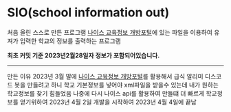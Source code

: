 # SIO(school information out)
처음 올린 스스로 만든 프로그램
[나이스 교육정보 개방포털](https://open.neis.go.kr/portal/data/service/selectServicePage.do?page=1&rows=10&sortColumn=&sortDirection=&infId=OPEN17020190531110010104913&infSeq=3)에 있는 파일을 이용하여 유져가 입력한 학교의 정보를 출력하는 프로그램

**최초 커밋 기준 2023년2월28일자 정보가 포함되어있습니다.**
*** 
만든 이유
2023년 3월 말에 [나이스 교육정보 개방포털](https://open.neis.go.kr/portal/data/service/selectServicePage.do?page=1&rows=10&sortColumn=&sortDirection=&infId=OPEN17020190531110010104913&infSeq=3)를 활용해서 급식 알리미 디스코드 봇을 만들려고 하니 
학교 기본정보를 넣어야 xml파일을 받을수 있는데 내가 원하는 학교정보를 찾기 힘들었음
나중에 다시 나이스 api를 활용하여 만들떄 더 빠르게 학교정보를 얻기위하여
2023년 4월 2일 개발을 시작하여 2023년 4월 4일에 끝남
